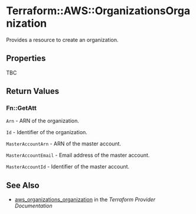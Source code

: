 # Terraform::AWS::OrganizationsOrganization

Provides a resource to create an organization.

## Properties

TBC

## Return Values

### Fn::GetAtt

`Arn` - ARN of the organization.

`Id` - Identifier of the organization.

`MasterAccountArn` - ARN of the master account.

`MasterAccountEmail` - Email address of the master account.

`MasterAccountId` - Identifier of the master account.

## See Also

* [aws_organizations_organization](https://www.terraform.io/docs/providers/aws/r/organizations_organization.html) in the _Terraform Provider Documentation_